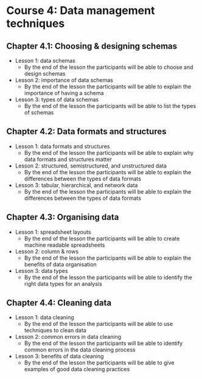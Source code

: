 # Course 4: Data management techniques

## Chapter 4.1: Choosing & designing schemas
* Lesson 1:  data schemas
  * By the end of the lesson the participants will be able to choose and design schemas
* Lesson 2:  importance of data schemas
  * By the end of the lesson the participants will be able to explain the importance of having a schema
* Lesson 3:  types of data schemas
  * By the end of the lesson the participants will be able to list the types of schemas

## Chapter 4.2: Data formats and structures
* Lesson 1: data formats and structures 
  * By the end of the lesson the participants will be able to explain why data formats and structures matter
* Lesson 2: structured, semistructured, and unstructured data
  * By the end of the lesson the participants will be able to explain the differences between the types of data formats
* Lesson 3: tabular, hierarchical, and network data
  * By the end of the lesson the participants will be able to explain the differences between the types of data formats

## Chapter 4.3: Organising data
* Lesson 1:  spreadsheet layouts
  * By the end of the lesson the participants will be able to create machine readable spreadsheets
* Lesson 2:  column & rows
  * By the end of the lesson the participants will be able to explain the benefits of data organisation
* Lesson 3: data types
  * By the end of the lesson the participants will be able to identify the right data types for an analysis

## Chapter 4.4: Cleaning data
* Lesson 1: data cleaning 
  * By the end of the lesson the participants will be able to use techniques to clean data
* Lesson 2: common errors in data cleaning
  * By the end of the lesson the participants will be able to identify common errors in the data cleaning process
* Lesson 3: benefits of data cleaning
  * By the end of the lesson the participants will be able to  give examples of good data cleaning practices
